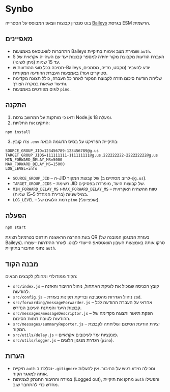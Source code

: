 # Synbo

בוט סנכרון קבוצות ווצאפ המבוסס על הספרייה [Baileys](https://baileys.wiki/) בגרסת ESM הרשמית.

## מאפיינים

- התחברות לוואטסאפ באמצעות Baileys ושמירת מצב אימות בתיקיית `auth`.
- העברת הודעות מקבוצת מקור יחידה למספר קבוצות יעד עם השהייה אקראית של 5 עד 15 שניות (ניתן לשינוי).
- תמיכה בכל סוגי ההודעות ש-Baileys יודע להעביר (טקסט, מדיה, מסמכים, סטיקרים ועוד) באמצעות העברת ההודעה המקורית.
- שליחת הודעת סיכום חזרה לקבוצת המקור לאחר כל העברה, כולל תצוגה מקדימה ותיעוד שגיאות במקרה הצורך.
- לוגים מפורטים באמצעות `pino`.

## התקנה

1. ודאו כי מותקנת על המחשב גרסת Node.js 18 ומעלה.
2. התקינו את התלויות:

```bash
npm install
```

3. צרו קובץ `.env` בתיקיית הפרויקט על בסיס הדוגמה הבאה:

```
SOURCE_GROUP_JID=123456789-123456789@g.us
TARGET_GROUP_JIDS=111111111-111111111@g.us,222222222-222222222@g.us
MIN_FORWARD_DELAY_MS=5000
MAX_FORWARD_DELAY_MS=15000
LOG_LEVEL=info
```

- `SOURCE_GROUP_JID` – ה-JID של קבוצת המקור (לרוב מסתיים ב-`@g.us`).
- `TARGET_GROUP_JIDS` – רשימת JID של קבוצות היעד, מופרדת בפסיקים.
- `MIN_FORWARD_DELAY_MS` ו-`MAX_FORWARD_DELAY_MS` – טווח ההשהיה האקראית במילישניות (ברירת המחדל 5–15 שניות).
- `LOG_LEVEL` – רמת הלוגים של `pino` (אופציונלי).

## הפעלה

```bash
npm start
```

בעת ההרצה הראשונה תודפס בטרמינל תצוגת QR (בעזרת המנגנון המובנה של Baileys). סרקו אותה באמצעות חשבון הוואטסאפ הייעודי לבוט. לאחר ההזדהות יישמרו נתוני החיבור בתיקיית `auth`.

## מבנה הקוד

הקוד ממודולרי ומחולק לקבצים הבאים:

- `src/index.js` – קובץ הכניסה שמכיל את לוגיקת האתחול, ניהול החיבור והאזנה להודעות.
- `src/config.js` – ניהול הגדרות מהסביבה ובדיקת תקינות בעזרת `zod`.
- `src/forwarding/messageForwarder.js` – אחראי על העברת ההודעה לכל קבוצות היעד והמתנת העיכוב הנדרש.
- `src/messages/messageDescriptor.js` – הפקת תיאור ותצוגה מקדימה של ההודעות לטובת דוחות הסיכום.
- `src/messages/summaryReporter.js` – יצירת הודעת הסיכום ושליחתה לקבוצת המקור.
- `src/utils/delay.js` – פונקציות עזר לעיכובים אקראיים.
- `src/utils/logger.js` – הגדרת מנגנון הלוגים (`pino`).

## הערות

- תיקיית `auth` נכללת ב-`.gitignore` ומכילה מידע רגיש על החיבור. אין להעלות אותה למאגר הקוד.
- במידה והחיבור התנתק לצמיתות (Logged out), מחקו את תיקיית `auth` והפעילו מחדש כדי להתחבר שוב.
